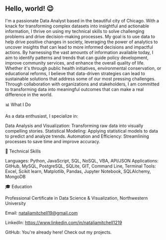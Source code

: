 ## Hello, world! 😉 

I'm a passionate Data Analyst based in the beautiful city of Chicago. With a knack for transforming complex datasets into insightful and actionable information, I thrive on using my technical skills to solve challenging problems and drive decision-making processes. My goal is to use data to help drive positive changes in society, leveraging the power of analytics to uncover insights that can lead to more informed decisions and impactful actions. By harnessing the vast amounts of information available today, I aim to identify patterns and trends that can guide policy development, improve community services, and enhance the overall quality of life. Whether it's through public health initiatives, environmental conservation, or educational reforms, I believe that data-driven strategies can lead to sustainable solutions that address some of our most pressing challenges. Through collaboration with organizations and stakeholders, I am committed to transforming data into meaningful outcomes that can make a real difference in the world. 

📊 What I Do

As a data enthusiast, I specialize in:

Data Analysis and Visualization: Transforming raw data into visually compelling stories.
Statistical Modeling: Applying statistical models to data to predict and analyze trends.
Automation and Efficiency: Streamlining processes to save time and improve accuracy.

🧠 Technical Skills

Languages: Python, JavaScript, SQL, NoSQL, VBA, API/JSON
Applications: GitHub, MySQL, PostgreSQL, SQLite, GIT, Command Line, Terminal 
Tools: Excel, Scikit learn, Matplotlib, Pandas, Jupyter Notebook, SQLAlchemy, MongoDB

🎓 Education

Professional Certificate in Data Science & Visualization, Northwestern University

Email: nataliamitchell19@gmail.com

LinkedIn: https://www.linkedin.com/in/nataliamitchell1219

GitHub: You're already here! Check out my projects.

<!---
nmitchell1219/nmitchell1219 is a ✨ special ✨ repository because its `README.md` (this file) appears on your GitHub profile.
You can click the Preview link to take a look at your changes.
--->
